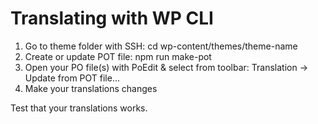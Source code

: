 # Translating with WP CLI
1. Go to theme folder with SSH: cd wp-content/themes/theme-name
2. Create or update POT file: npm run make-pot
3. Open your PO file(s) with PoEdit & select from toolbar: Translation -> Update from POT file...
4. Make your translations changes

Test that your translations works.